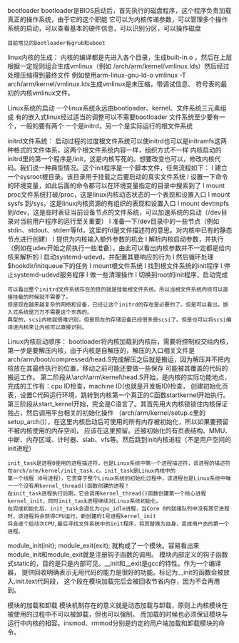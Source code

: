 bootloader
	bootloader是BIOS启动后，首先执行的磁盘程序，这个程序负责加载真正的操作系统，由于它的这个职能
	它可以为内核传递参数，可以管理多个操作系统的启动，可以查看基本的硬件信息，可以识别分区，可以操作磁盘
	
	目前常见的Bootloader有grub和uboot
	
linux内核的生成：
	内核的编译都是先进入各个目录，生成built-in.o ，然后在上层根据一定规则组合生成vmlinux（例如
	/arch/arm/kernel/vmlinux.lds）然后经过处理压缩得到最终文件
		例如使用arm-linux-gnu-ld-o vmlinux -T arch/arm/kernel/vmlinux.lds生成vmlinux是未压缩，带调试信息、
		符号表的最初的内核vmlinux文件。
		
Linux系统的启动
	一个linux系统永远由bootloader、kernel、文件系统三元素组成
	有的嵌入式linux经过适当的调整可以不需要bootloader
	文件系统至少要有一个，一般的要有两个 一个是initrd，另一个是实际运行的根文件系统
	
initrd文件系统：
	启动过程的过度根文件系统可以使initrd也可以是initramfs这两种格式的文件体系，这两个根文件系统内容一样，组织方式不一样
	内核启动的initrd里的第一个程序是/init，这是内核写死的。想要改变也可以，修改内核代码。我们说一种典型情况。这个init程序是一个脚本文件，任务流程如下：
	l  建立一个sysroot根目录。该目录用于挂载之后要启动的真实文件系统
	l  设置一下命令的环境变量，如此后面的命令都可以在环境变量指定的目录中搜索到了
	l  mount proc文件系统打破/proc，这是linux内核动态状态的一个表现和设置入口
	l  mount sysfs 到/sys，这是linux内核资源的有组织的表现和设置入口
	l  mount devtmpfs到/dev，这是临时表征当前设备节点的文件系统，可以加速系统的启动（/dev目录对当前用户程序的运行至关重要）
	l  准备一下/dev目录中的一些节点（例如stdin、stdout、stderr等fd，这里的fd是文件描述符的意思。对内核中已有的静态节点进行创建）
	l  提供为内核输入额外参数的机会
	l  解析内核启动参数，并执行（例如在udev开始之前执行一些准备），由此可以看出内核参数并不一定都是给内核来解析的
	l  启动systemd-udevd，并配置其要响应的行为
	l  然后循环处理$hookdir/initqueue下的任务
	l  mount根文件系统
	l  找到根文件系统的init程序
	l  停止systemd-udevd服务程序
	l  做一些清理操作
	l  切换到root的init程序，启动完成
	 
	可以看出整个initrd文件系统存在的目的就是挂载根文件系统。所以当根文件系统内核可以直接挂载的时候就不需要了。
	但是现在越来越复杂的网络和设备，已经让这个initrd的存在是必要的了。但是可以看出，嵌入式系统是万万不需要这个东西的。
	典型的，scsi内核就很难识别，但是现在的存储设备已经很多是scsi了。但是也可以将scsi编译进内核来让内核可以直接识别。
			 
Linux内核启动顺序：
	bootloader将内核加载到内核后，需要将控制权交给内核，第一步是要解压内核，由于内核是自解压的，解压的入口相关文件是
	arch/arm/boot/compressed/head.S完成解压之后就是搬运，因为解压并不把内核放在其最终执行的位置，移动之前可能还要做一些保存
	可能被其覆盖的代码的搬运工作。
	第二阶段从\arch\arm\kernel\head.S开始，是内核的实际功能地点，完成的工作有：cpu ID检查，machine ID(也就是开发板ID)检查，
	创建初始化页表，设置C代码运行环境，跳转到内核第一个真正的C函数startkernel开始执行。
    第三阶段从start_kernel开始，完全是C语言了。其首先用大内核锁锁住内核保证独占，然后调用平台相关的初始化操作
	（arch/arm/kernel/setup.c里的setup_arch()），在这里内核启动后可使用的所有内存被初始化，所以如果要预留不被内核使用的内存空间，
	应该在这里预留。还被初始化的有页表结构、MMU、中断、内存区域、计时器、slab、vfs等。然后跳到init内核进程（不是用户空间的init进程）
	
	init_task是进程0使用的进程描述符，也是Linux系统中第一个进程描述符，该进程的描述符在arch/arm/kernel/init_task.c。init_task是Linux内核中的
	第一个线程（0号进程），它贯穿于整个Linux系统的初始化过程中，该进程也是Linux系统中唯一一个没有用kernel_thread()函数创建的进程！
	在init_task进程执行后期，它会调用kernel_thread()函数创建第一个核心进程kernel_init，同时init_task进程继续对Linux系统初始化。
	在完成初始化后，init_task会退化为cpu_idle进程，当Core 0的就绪队列中没有其它进程时，该进程将会获得CPU运行。新创建的1号进程kernel_init
	将会逐个启动次CPU,最后寻找文件系统中的init程序，将其替换为自身，变成用户态的第一个进程。
	
module_init(init);
module_exit(exit);
        就构成了一个模块。容易看出来module_init和module_exit就是注册钩子函数的调用。
		模块内部定义的钩子函数式static的，目的是只是内部可见。__init和__exit是gcc的特性。作为一个编译器，
		提供回收明确表示无用代码的能力是很好的功能。标记为__init的函数会被放入.init.text代码段，
		这个段在模块加载完后会被回收节省内存，因为不会再用到。
		
模块的加载和卸载
       模块机制存在的意义就是动态加载与卸载，原则上内核模块在被使用的过程中不可以被卸载，但也可以强制。
	   而加载的时候也必须保证模块与运行中内核的相容。insmod、rmmod分别是约定的用户端加载和卸载模块的命令。
	   
